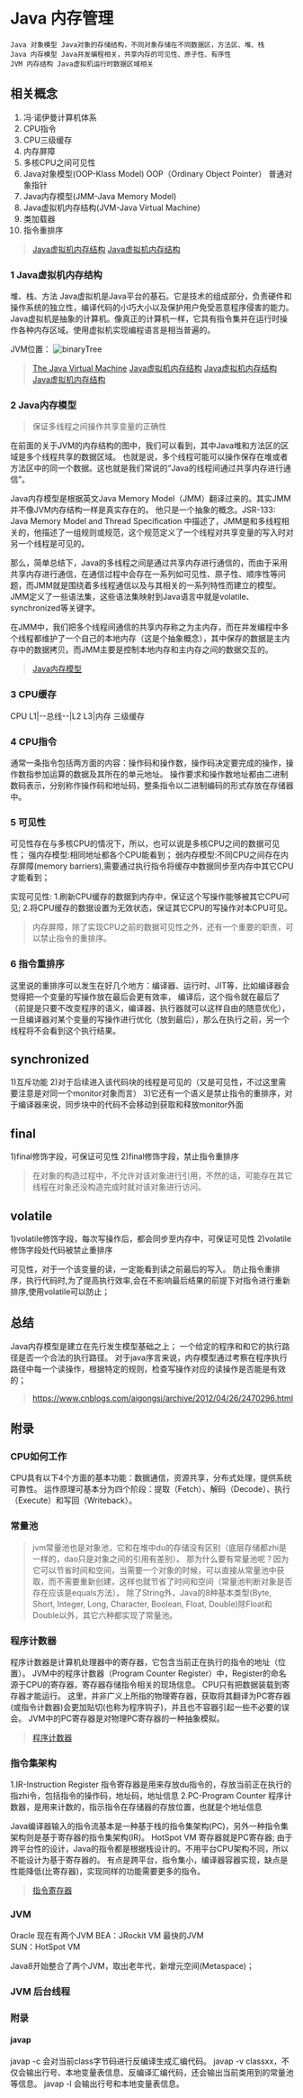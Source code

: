 # Java 内存管理
    
    Java 对象模型 Java对象的存储结构，不同对象存储在不同数据区，方法区、堆、栈
    Java 内存模型 Java并发编程相关，共享内存的可见性、原子性、有序性
    JVM 内存结构 Java虚拟机运行时数据区域相关

## 相关概念
1. 冯·诺伊曼计算机体系
2. CPU指令
3. CPU三级缓存
4. 内存屏障
5. 多核CPU之间可见性 
6. Java对象模型(OOP-Klass Model)  OOP（Ordinary Object Pointer） 普通对象指针
7. Java内存模型(JMM-Java Memory Model)
8. Java虚拟机内存结构(JVM-Java Virtual Machine)
9. 类加载器
10. 指令重排序

> [Java虚拟机内存结构](https://segmentfault.com/a/1190000020206676?utm_source=tag-newest)
> [Java虚拟机内存结构](https://blog.csdn.net/qq_36907589/article/details/80839385)

### 1 Java虚拟机内存结构
堆、栈、方法
Java虚拟机是Java平台的基石。它是技术的组成部分，负责硬件和操作系统的独立性，编译代码的小巧大小以及保护用户免受恶意程序侵害的能力。
Java虚拟机是抽象的计算机。像真正的计算机一样，它具有指令集并在运行时操作各种内存区域。使用虚拟机实现编程语言是相当普遍的。

JVM位置：
![binaryTree](../image/jvm-location.png "binaryTree")


> [The Java Virtual Machine](https://docs.oracle.com/javase/specs/jvms/se8/html/jvms-1.html#jvms-1.2)
> [Java虚拟机内存结构](https://www.cnblogs.com/aflyun/p/10575740.html)
> [Java虚拟机内存结构](https://www.jianshu.com/p/bf158fbb2432)
> [Java虚拟机内存结构](https://www.jianshu.com/p/76959115d486)
### 2 Java内存模型
> 保证多线程之间操作共享变量的正确性

在前面的关于JVM的内存结构的图中，我们可以看到，其中Java堆和方法区的区域是多个线程共享的数据区域。
也就是说，多个线程可能可以操作保存在堆或者方法区中的同一个数据。这也就是我们常说的“Java的线程间通过共享内存进行通信”。

Java内存模型是根据英文Java Memory Model（JMM）翻译过来的。其实JMM并不像JVM内存结构一样是真实存在的。
他只是一个抽象的概念。JSR-133: Java Memory Model and Thread Specification 中描述了，JMM是和多线程相关的，他描述了一组规则或规范，这个规范定义了一个线程对共享变量的写入时对另一个线程是可见的。

那么，简单总结下，Java的多线程之间是通过共享内存进行通信的，而由于采用共享内存进行通信，在通信过程中会存在一系列如可见性、原子性、顺序性等问题，而JMM就是围绕着多线程通信以及与其相关的一系列特性而建立的模型。
JMM定义了一些语法集，这些语法集映射到Java语言中就是volatile、synchronized等关键字。

在JMM中，我们把多个线程间通信的共享内存称之为主内存，而在并发编程中多个线程都维护了一个自己的本地内存（这是个抽象概念），其中保存的数据是主内存中的数据拷贝。而JMM主要是控制本地内存和主内存之间的数据交互的。

> [Java内存模型](https://www.jianshu.com/p/bf158fbb2432)

### 3 CPU缓存
CPU L1|--总线--|L2 L3|内存 三级缓存
### 4 CPU指令
通常一条指令包括两方面的内容：操作码和操作数，操作码决定要完成的操作，操作数指参加运算的数据及其所在的单元地址。
操作要求和操作数地址都由二进制数码表示，分别称作操作码和地址码，整条指令以二进制编码的形式存放在存储器中。
### 5 可见性
可见性存在与多核CPU的情况下，所以，也可以说是多核CPU之间的数据可见性；
强内存模型:相同地址都各个CPU能看到；
弱内存模型:不同CPU之间存在内存屏障(memory barriers),需要通过执行指令将缓存中数据同步至内存中其它CPU才能看到；

实现可见性:
1.刷新CPU缓存的数据到内存中，保证这个写操作能够被其它CPU可见;
2.将CPU缓存的数据设置为无效状态，保证其它CPU的写操作对本CPU可见。
> 内存屏障，除了实现CPU之前的数据可见性之外，还有一个重要的职责，可以禁止指令的重排序。
### 6 指令重排序
这里说的重排序可以发生在好几个地方：编译器、运行时、JIT等，比如编译器会觉得把一个变量的写操作放在最后会更有效率，
编译后，这个指令就在最后了（前提是只要不改变程序的语义，编译器、执行器就可以这样自由的随意优化），
一旦编译器对某个变量的写操作进行优化（放到最后），那么在执行之前，另一个线程将不会看到这个执行结果。

## synchronized
1)互斥功能
2)对于后续进入该代码块的线程是可见的（又是可见性，不过这里需要注意是对同一个monitor对象而言）
3)它还有一个语义是禁止指令的重排序，对于编译器来说，同步块中的代码不会移动到获取和释放monitor外面

## final
1)final修饰字段，可保证可见性
2)final修饰字段，禁止指令重排序

> 在对象的构造过程中，不允许对该对象进行引用，不然的话，可能存在其它线程在对象还没构造完成时就对该对象进行访问。
## volatile
1)volatile修饰字段，每次写操作后，都会同步至内存中，可保证可见性
2)volatile修饰字段处代码被禁止重排序

可见性，对于一个该变量的读，一定能看到读之前最后的写入。
防止指令重排序，执行代码时,为了提高执行效率,会在不影响最后结果的前提下对指令进行重新排序,使用volatile可以防止；


## 总结
Java内存模型是建立在先行发生模型基础之上；
一个给定的程序和和它的执行路径是否一个合法的执行路径。
对于java序言来说，内存模型通过考察在程序执行路径中每一个读操作，根据特定的规则，检查写操作对应的读操作是否能是有效的；
> https://www.cnblogs.com/aigongsi/archive/2012/04/26/2470296.html

## 附录

### CPU如何工作
CPU具有以下4个方面的基本功能：数据通信，资源共享，分布式处理，提供系统可靠性。
运作原理可基本分为四个阶段：提取（Fetch）、解码（Decode）、执行（Execute）和写回（Writeback）。

### 常量池
>jvm常量池也是对象池，它和在堆中du的存储没有区别（底层存储都zhi是一样的，dao只是对象之间的引用有差别）。
>那为什么要有常量池呢？因为它可以节省时间和空间，当需要一个对象的时候，可以直接从常量池中获取，而不需要重新创建，这样也就节省了时间和空间（常量池判断对象是否存在应该是equals方法）。
 除了String外，Java的8种基本类型(Byte, Short, Integer, Long, Character, Boolean, Float, Double)除Float和Double以外，其它六种都实现了常量池。

### 程序计数器
程序计数器是计算机处理器中的寄存器，它包含当前正在执行的指令的地址（位置）。
JVM中的程序计数器（Program Counter Register）中，Register的命名源于CPU的寄存器，寄存器存储指令相关的现场信息。
CPU只有把数据装载到寄存器才能运行。
这里，并非广义上所指的物理寄存器，获取将其翻译为PC寄存器(或指令计数器)会更加贴切(也称为程序钩子)，并且也不容器引起一些不必要的误会。
JVM中的PC寄存器是对物理PC寄存器的一种抽象模拟。

> [程序计数器](https://www.cnblogs.com/niugang0920/p/12424671.html)

### 指令集架构
1.IR-Instruction Register
指令寄存器是用来存放du指令的，存放当前正在执行的指zhi令，包括指令的操作码，地址码，地址信息
2.PC-Program Counter
程序计数器，是用来计数的，指示指令在存储器的存放位置，也就是个地址信息

Java编译器输入的指令流基本是一种基于栈的指令集架构(PC)，另外一种指令集架构则是基于寄存器的指令集架构(IR)。
HotSpot VM 寄存器就是PC寄存器;
由于跨平台性的设计，Java的指令都是根据栈设计的。不用平台CPU架构不同，所以不能设计为基于寄存器的。
有点是跨平台，指令集小，编译器容器实现，缺点是性能降低(比寄存器)，实现同样的功能需要更多的指令。
> [指令寄存器](https://www.cnblogs.com/snow-man/p/10617230.html)

### JVM
Oracle 现在有两个JVM 
BEA：JRockit VM 最快的JVM   
SUN：HotSpot VM

Java8开始整合了两个JVM，取出老年代，新增元空间(Metaspace)；

### JVM 后台线程

### 附录
#### javap 
javap -c 会对当前class字节码进行反编译生成汇编代码。
javap -v classxx，不仅会输出行号、本地变量表信息、反编译汇编代码，还会输出当前类用到的常量池等信息。
javap -l 会输出行号和本地变量表信息。

